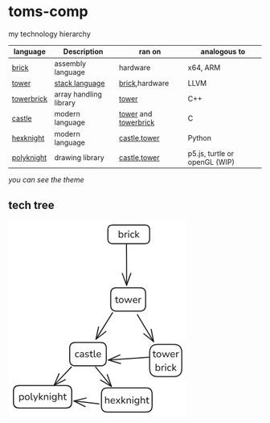 # toms-comp
my technology hierarchy

|language| Description | ran on | analogous to |
| - | - | - | - |
| [brick](brick.md) | assembly language | hardware | x64, ARM |
| [tower](tower.md) | [stack language](stacklanguage.md) | [brick](brick.md),hardware | LLVM |
| [towerbrick](towerbrick.md) | array handling library | [tower](tower.md)| C++ |
| [castle](castle.md) | modern language | [tower](tower.md) and [towerbrick](towerbrick.md) | C |
| [hexknight](hexknight.md)| modern language | [castle](castle.md),[tower](tower.md)| Python | 
| [polyknight](polyknight.md) | drawing library | [castle](castle.md),[tower](tower.md) | p5.js, turtle or openGL (WIP) | 

*you can see the theme*

## tech tree

![alt text](tech_tree.png)
